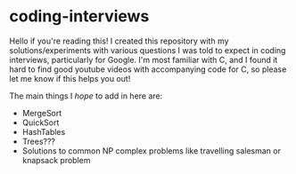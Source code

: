# coding-interviews
Hello if you're reading this!
I created this repository with my solutions/experiments with various questions I was told to expect in coding interviews, particularly for Google. 
I'm most familiar with C, and I found it hard to find good youtube videos with accompanying code for C, so please let me know if this helps you out!

The main things I *hope* to add in here are:
- MergeSort
- QuickSort
- HashTables
- Trees???
- Solutions to common NP complex problems like travelling salesman or knapsack problem
